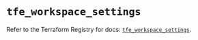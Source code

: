 # `tfe_workspace_settings`

Refer to the Terraform Registry for docs: [`tfe_workspace_settings`](https://registry.terraform.io/providers/hashicorp/tfe/0.51.1/docs/resources/workspace_settings).
